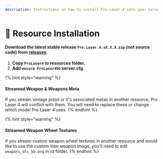 ```yaml
---
description: Instructions on how to install Pro Laser 4 into your server.
---
```


# 📄 Resource Installation

#### Download the latest stable release `Pro.Laser.4.vX.X.X.zip` (not source code) from [releases](https://github.com/TrevorBarns/ProLaser4/releases).

1. **Copy `ProLaser4` to resources folder.**
2. **Add `ensure ProLaser4`to server.cfg.**

{% hint style="warning" %}
#### &#x20;Streamed Weapon & Weapons Meta

If you stream vintage pistol or it's associated metas in another resource, Pro Laser 4 will conflict with them. You will need to replace these or change which model Pro Laser 4 uses.
{% endhint %}

{% hint style="warning" %}
#### Streamed Weapon Wheel Textures

If you stream custom weapon wheel textures in another resource and would like to use the custom lidar weapon image, you'll need to edit `weapons_dlc_bb.png` in `UI` folder.
{% endhint %}
